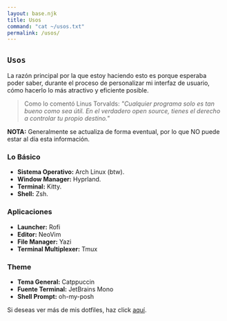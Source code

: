 ```yaml
---
layout: base.njk
title: Usos
command: "cat ~/usos.txt"
permalink: /usos/
---
```


## `Usos`

La razón principal por la que estoy haciendo esto es porque esperaba poder saber, durante el proceso de personalizar mi interfaz de usuario, cómo hacerlo lo más atractivo y eficiente posible.

> Como lo comentó Linus Torvalds: _"Cualquier programa solo es tan bueno como sea útil. En el verdadero open source, tienes el derecho a controlar tu propio destino."_

**NOTA:** Generalmente se actualiza de forma eventual, por lo que NO puede estar al día esta información.

### Lo Básico

- **Sistema Operativo:** Arch Linux (btw).
- **Window Manager:** Hyprland.
- **Terminal:** Kitty.
- **Shell:** Zsh.

### Aplicaciones

- **Launcher:** Rofi
- **Editor:** NeoVim
- **File Manager:** Yazi
- **Terminal Multiplexer:** Tmux

### Theme

- **Tema General:** Catppuccin
- **Fuente Terminal:** JetBrains Mono
- **Shell Prompt:** oh-my-posh

Si deseas ver más de mis dotfiles, haz click [aquí](https://github.com/valdezdata/dotfiles).
